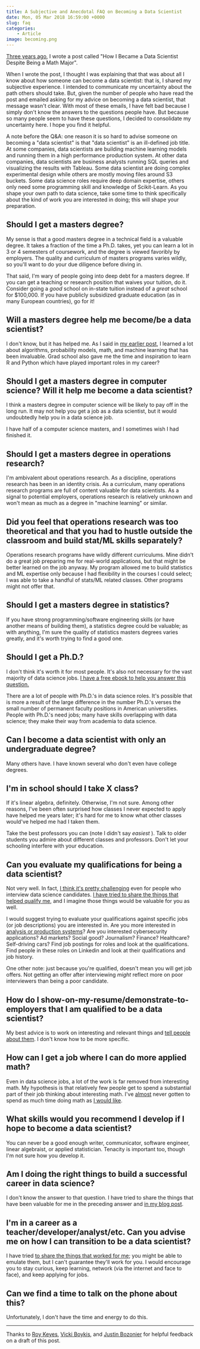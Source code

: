 ```yaml
---
title: A Subjective and Anecdotal FAQ on Becoming a Data Scientist
date: Mon, 05 Mar 2018 16:59:00 +0000
slug: faq
categories:
    - Article
image: becoming.png
---
```

[Three years ago](/blog/how-i-became-a-data-scientist/), I
wrote a post called "How I Became a Data Scientist Despite Being a Math
Major".

When I wrote the post, I thought I was explaining that that was about all I
know about how someone can become a data scientist: that is, I shared my
subjective experience. I intended to communicate my uncertainty about the path
others should take. But, given the number of people who have read the post and
emailed asking for my advice on becoming a data scientist, that message wasn't
clear. With most of these emails, I have felt bad because I simply don't know
the answers to the questions people have. But because so many people seem to
have these questions, I decided to consolidate my uncertainty here. I hope you
find it helpful.

A note before the Q&A: one reason it is so hard to advise someone on becoming
a "data scientist" is that "data scientist" is an ill-defined job title. At
some companies, data scientists are building machine learning models and
running them in a high performance production system. At other data companies,
data scientists are business analysts running SQL queries and visualizing the
results with Tableau. Some data scientist are doing complex experimental
design while others are mostly moving files around S3 buckets. Some data
science roles require deep domain expertise, others only need some programming
skill and knowledge of Scikit-Learn. As you shape your own path to data
science, take some time to think specifically about the kind of work you are
interested in doing; this will shape your preparation.

## Should I get a masters degree?

My sense is that a good masters degree in a technical field is a valuable
degree. It takes a fraction of the time a Ph.D. takes, yet you can learn a lot
in 3 or 4 semesters of coursework, and the degree is viewed favoribly by
employers. The quality and curriculum of masters programs varies wildly, so
you'll want to do your due diligence before diving in.

That said, I'm wary of people going into deep debt for a masters degree. If
you can get a teaching or research position that waives your tuition, do it.
Consider going a _good_ school on in-state tuition instead of a _great_ school
for $100,000. If you have publicly subsidized graduate education (as in many
European countries), go for it!

## Will a masters degree help me become/be a data scientist?

I don't know, but it has helped me. As I said in [my earlier
post](/blog/how-i-became-a-data-scientist/), I learned a
lot about algorithms, probability models, math, and machine learning that has
been invaluable. Grad school also gave me the time and inspiration to learn R
and Python which have played important roles in my career?

## Should I get a masters degree in computer science? Will it help me become a data scientist?

I think a masters degree in computer science will be likely to pay off in the
long run. It may not help you get a job as a data scientist, but it would
undoubtedly help you in a data science job.

I have half of a computer science masters, and I sometimes wish I had finished
it.

## Should I get a masters degree in operations research?

I'm ambivalent about operations research. As a discipline, operations research
has been in an identity crisis. As a curriculum, many operations research
programs are full of content valuable for data scientists. As a signal to
potential employers, operations research is relatively unknown and won't mean
as much as a degree in "machine learning" or similar.

## Did you feel that operations research was too theoretical and that you had to hustle outside the classroom and build stat/ML skills separately?

Operations research programs have wildly different curriculums. Mine didn't do
a great job preparing me for real-world applications, but that might be better
learned on the job anyway. My program allowed me to build statistics and ML
expertise only because I had flexibility in the courses I could select; I was
able to take a handful of stats/ML related classes. Other programs might not
offer that.

## Should I get a masters degree in statistics?

If you have strong programming/software engineering skills (or have another
means of building them), a statistics degree could be valuable; as with
anything, I'm sure the quality of statistics masters degrees varies greatly,
and it's worth trying to find a good one.

## Should I get a Ph.D.?

I don't think it's worth it for most
people. It's also not necessary
for the vast majority of data science jobs. [I have a free ebook to
help you answer this question.](https://tdhopper.com/phd)

There are a lot of people with Ph.D.'s in data science roles. It's possible
that is more a result of the large difference in the number Ph.D.'s verses the
small number of permanent faculty positions in American universities. People
with Ph.D.'s need jobs; many have skills overlapping with data science; they
make their way from academia to data science.

## Can I become a data scientist with only an undergraduate degree?

Many others have. I have known several who don't even have college degrees.

## I'm in school should I take X class?

If it's linear algebra, definitely. Otherwise, I'm not sure. Among other
reasons, I've been often surprised how classes I never expected to apply have
helped me years later; it's hard for me to know what other classes would've
helped me had I taken them.

Take the best professors you can (note I didn't say _easiest_ ). Talk to older
students you admire about different classes and professors. Don't let your
schooling interfere with your education.

## Can you evaluate my qualifications for being a data scientist?

Not very well. In fact, [I think it's pretty challenging](/blog/some-reflections-on-being-turned-down-for-a-lot-of-data-science-jobs/) even for people who interview data science
candidates. [I have tried to share the things that helped qualify
me](/blog/how-i-became-a-data-scientist/), and I imagine
those things would be valuable for you as well.

I would suggest trying to evaluate your qualifications against specific jobs
(or job descriptions) you are interested in. Are you more interested in
[analysis or production systems](https://medium.com/@rchang/my-two-year-journey-as-a-data-scientist-at-twitter-f0c13298aee6)? Are you interested
cybersecurity applications? Ad markets? Social good? Journalism? Finance?
Healthcare? Self-driving cars? Find job postings for roles and look at the
qualifications. Find people in these roles on Linkedin and look at their
qualifications and job history.

One other note: just because you're qualified, doesn't mean you will get job
offers. Not getting an offer after interviewing _might_ reflect more on poor
interviewers than being a poor candidate.

## How do I show-on-my-resume/demonstrate-to-employers that I am qualified to be a data scientist?

My best advice is to work on interesting and relevant things and [tell people
about them](https://youtu.be/uRul8QdYvqQ). I don't know how to be more
specific.

## How can I get a job where I can do more applied math?

Even in data science jobs, a lot of the work is far removed from interesting
math. My hypothesis is that relatively few people get to spend a substantial
part of their job thinking about interesting math. I've
[almost](https://github.com/datamicroscopes/lda/graphs/contributors) never
gotten to spend as much time doing math as [I would
like](https://twitter.com/tdhopper/status/684380622639333376).

## What skills would you recommend I develop if I hope to become a data scientist?

You can never be a good enough writer, communicator, software engineer, linear
algebraist, or applied statistician. Tenacity is important too, though I'm not
sure how you develop it.

## Am I doing the right things to build a successful career in data science?

I don't know the answer to that question. I have tried to share the things
that have been valuable for me in the preceding answer and [in my blog
post](/blog/how-i-became-a-data-scientist/).

## I'm in a career as a teacher/developer/analyst/etc. Can you advise me on how I can transition to be a data scientist?

I have tried [to share the things that worked for
me](/blog/how-i-became-a-data-scientist/); you might be
able to emulate them, but I can't guarantee they'll work for you. I would
encourage you to stay curious, keep learning, network (via the internet and
face to face), and keep applying for jobs.

## Can we find a time to talk on the phone about this?

Unfortunately, I don't have the time and energy to do this.

---

Thanks to [Roy Keyes](https://mobile.twitter.com/roycoding), [Vicki Boykis](http://www.vickiboykis.com), and [Justin Bozonier](https://twitter.com/databozo) for helpful feedback on a draft of
this post.
